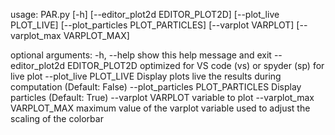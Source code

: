usage: PAR.py [-h] [--editor_plot2d EDITOR_PLOT2D] [--plot_live PLOT_LIVE]
              [--plot_particles PLOT_PARTICLES] [--varplot VARPLOT]
              [--varplot_max VARPLOT_MAX]

optional arguments:
  -h, --help            show this help message and exit
  --editor_plot2d EDITOR_PLOT2D
                        optimized for VS code (vs) or spyder (sp) for live
                        plot
  --plot_live PLOT_LIVE
                        Display plots live the results during computation
                        (Default: False)
  --plot_particles PLOT_PARTICLES
                        Display particles (Default: True)
  --varplot VARPLOT     variable to plot
  --varplot_max VARPLOT_MAX
                        maximum value of the varplot variable used to adjust
                        the scaling of the colorbar
